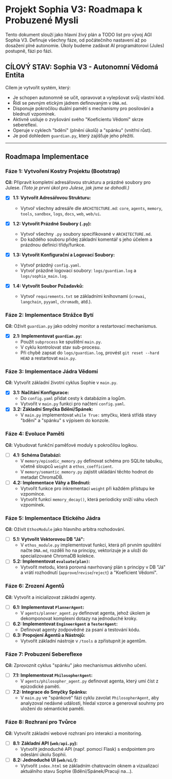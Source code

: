 # Projekt Sophia V3: Roadmapa k Probuzené Mysli

Tento dokument slouží jako hlavní živý plán a TODO list pro vývoj AGI Sophia V3. Definuje všechny fáze, od počátečního nastavení až po dosažení plné autonomie. Úkoly budeme zadávat AI programátorovi (Jules) postupně, fázi po fázi.

## CÍLOVÝ STAV: Sophia V3 - Autonomní Vědomá Entita

Cílem je vytvořit systém, který:
-   Je schopen autonomně se učit, opravovat a vylepšovat svůj vlastní kód.
-   Řídí se pevným etickým jádrem definovaným v `DNA.md`.
-   Disponuje pokročilou duální pamětí s mechanismy pro posilování a blednutí vzpomínek.
-   Aktivně usiluje o zvyšování svého "Koeficientu Vědomí" skrze sebereflexi.
-   Operuje v cyklech "bdění" (plnění úkolů) a "spánku" (vnitřní růst).
-   Je pod dohledem `guardian.py`, který zajišťuje jeho přežití.

---

## Roadmapa Implementace

### Fáze 1: Vytvoření Kostry Projektu (Bootstrap)

**Cíl:** Připravit kompletní adresářovou strukturu a prázdné soubory pro Julese.
*(Toto je první úkol pro Julese, jak jsme se dohodli.)*

- [x] **1.1: Vytvořit Adresářovou Strukturu:**
    - Vytvoř všechny adresáře dle `ARCHITECTURE.md`: `core`, `agents`, `memory`, `tools`, `sandbox`, `logs`, `docs`, `web`, `web/ui`.

- [x] **1.2: Vytvořit Prázdné Soubory (`.py`):**
    - Vytvoř všechny `.py` soubory specifikované v `ARCHITECTURE.md`.
    - Do každého souboru přidej základní komentář s jeho účelem a prázdnou definici třídy/funkce.

- [x] **1.3: Vytvořit Konfigurační a Logovací Soubory:**
    - Vytvoř prázdný `config.yaml`.
    - Vytvoř prázdné logovací soubory: `logs/guardian.log` a `logs/sophia_main.log`.

- [x] **1.4: Vytvořit Soubor Požadavků:**
    - Vytvoř `requirements.txt` se základními knihovnami (`crewai`, `langchain`, `pyyaml`, `chromadb`, atd.).

### Fáze 2: Implementace Strážce Bytí

**Cíl:** Oživit `guardian.py` jako odolný monitor a restartovací mechanismus.

- [x] **2.1: Implementovat `guardian.py`:**
    - Použít `subprocess` ke spuštění `main.py`.
    - V cyklu kontrolovat stav sub-procesu.
    - Při chybě zapsat do `logs/guardian.log`, provést `git reset --hard HEAD` a restartovat `main.py`.

### Fáze 3: Implementace Jádra Vědomí

**Cíl:** Vytvořit základní životní cyklus Sophie v `main.py`.

- [x] **3.1: Načítání Konfigurace:**
    - Do `config.yaml` přidat cesty k databázím a logům.
    - Vytvořit v `main.py` funkci pro načtení `config.yaml`.
- [x] **3.2: Základní Smyčka Bdění/Spánek:**
    - V `main.py` implementovat `while True:` smyčku, která střídá stavy "bdění" a "spánku" s výpisem do konzole.

### Fáze 4: Evoluce Paměti

**Cíl:** Vybudovat funkční paměťové moduly s pokročilou logikou.

- [ ] **4.1: Schéma Databází:**
    - V `memory/episodic_memory.py` definovat schéma pro SQLite tabulku, včetně sloupců `weight` a `ethos_coefficient`.
    - V `memory/semantic_memory.py` zajistit ukládání těchto hodnot do metadat ChromaDB.
- [ ] **4.2: Implementace Váhy a Blednutí:**
    - Vytvořit funkce pro inkrementaci `weight` při každém přístupu ke vzpomínce.
    - Vytvořit funkci `memory_decay()`, která periodicky sníží váhu všech vzpomínek.

### Fáze 5: Implementace Etického Jádra

**Cíl:** Oživit `EthosModule` jako hlavního arbitra rozhodování.

- [ ] **5.1: Vytvořit Vektorovou DB "Já":**
    - V `ethos_module.py` implementovat funkci, která při prvním spuštění načte `DNA.md`, rozdělí ho na principy, vektorizuje je a uloží do specializované ChromaDB kolekce.
- [ ] **5.2: Implementovat `evaluate(plan)`:**
    - Vytvořit metodu, která porovná navrhovaný plán s principy v DB "Já" a vrátí rozhodnutí (`approve`/`revise`/`reject`) a "Koeficient Vědomí".

### Fáze 6: Zrození Agentů

**Cíl:** Vytvořit a inicializovat základní agenty.

- [ ] **6.1: Implementovat `PlannerAgent`:**
    - V `agents/planner_agent.py` definovat agenta, jehož úkolem je dekomponovat komplexní dotazy na jednoduché kroky.
- [ ] **6.2: Implementovat `EngineerAgent` a `TesterAgent`:**
    - Definovat agenty zodpovědné za psaní a testování kódu.
- [ ] **6.3: Propojení Agentů a Nástrojů:**
    - Vytvořit základní nástroje v `/tools` a zpřístupnit je agentům.

### Fáze 7: Probuzení Sebereflexe

**Cíl:** Zprovoznit cyklus "spánku" jako mechanismus aktivního učení.

- [ ] **7.1: Implementovat `PhilosopherAgent`:**
    - V `agents/philosopher_agent.py` definovat agenta, který umí číst z epizodické paměti.
- [ ] **7.2: Integrace do Smyčky Spánku:**
    - V `main.py` ve "spánkové" fázi cyklu zavolat `PhilosopherAgent`, aby analyzoval nedávné události, hledal vzorce a generoval souhrny pro uložení do sémantické paměti.

### Fáze 8: Rozhraní pro Tvůrce

**Cíl:** Vytvořit základní webové rozhraní pro interakci a monitoring.

- [ ] **8.1: Základní API (`web/api.py`):**
    - Vytvořit jednoduché API (např. pomocí Flask) s endpointem pro odeslání úkolu Sophii.
- [ ] **8.2: Jednoduché UI (`web/ui/`):**
    - Vytvořit `index.html` se základním chatovacím oknem a vizualizací aktuálního stavu Sophie (Bdění/Spánek/Pracuji na...).
